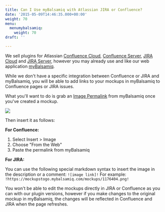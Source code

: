 ```yaml
---
title: Can I Use myBalsamiq with Atlassian JIRA or Confluence?
date: '2015-05-09T14:46:35.000+00:00'
weight: 70
menu:
  menumybalsamiq:
    weight: 70
draft: ''

---
```


We sell plugins for Atlassian [Confluence Cloud](https://marketplace.atlassian.com/plugins/com.balsamiq.mockups.confluence/cloud/overview), [Confluence Server](https://marketplace.atlassian.com/plugins/com.balsamiq.confluence.plugins.mockups), [JIRA Cloud](https://marketplace.atlassian.com/plugins/com.balsamiq.mockups.jira/cloud/overview) and [JIRA Server](https://marketplace.atlassian.com/plugins/com.balsamiq.jira.plugins.mockups), however you may already use and like our web application [myBalsamiq](https://balsamiq.com/products/mockups/mybalsamiq).

While we don't have a specific integration between Confluence or JIRA and myBalsamiq, you will be able to add links to your mockups in myBalsamiq to Confluence pages or JIRA issues.

What you'll want to do is grab an [Image Permalink](https://docs.balsamiq.com/mybalsamiq/mockup/#mockup-description-permalink-download) from myBalsamiq once you've created a mockup.

![](https://media.balsamiq.com/img/support/docs/myb/image-permalink.png)

Then insert it as follows:

**For Confluence:**

1.  Select Insert > Image
2.  Choose "From the Web"
3.  Paste the permalink from myBalsamiq

**For JIRA:**

You can use the following special markdown syntax to insert the image in the description or a comment: `![image link]!` For example: `!https://mockupstogo.mybalsamiq.com/mockups/1176404.png!`

You won't be able to edit the mockups directly in JIRA or Confluence as you can with our plugin versions, however if you make changes to the original mockup in myBalsamiq, the changes will be reflected in Confluence and JIRA when the page refreshes.
